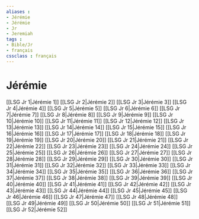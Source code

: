 ```yaml
---
aliases : 
- Jérémie
- Jérémie
- Jr
- Jeremiah
tags : 
- Bible/Jr
- français
cssclass : français
---
```


# Jérémie

[[LSG Jr 1|Jérémie 1]]
[[LSG Jr 2|Jérémie 2]]
[[LSG Jr 3|Jérémie 3]]
[[LSG Jr 4|Jérémie 4]]
[[LSG Jr 5|Jérémie 5]]
[[LSG Jr 6|Jérémie 6]]
[[LSG Jr 7|Jérémie 7]]
[[LSG Jr 8|Jérémie 8]]
[[LSG Jr 9|Jérémie 9]]
[[LSG Jr 10|Jérémie 10]]
[[LSG Jr 11|Jérémie 11]]
[[LSG Jr 12|Jérémie 12]]
[[LSG Jr 13|Jérémie 13]]
[[LSG Jr 14|Jérémie 14]]
[[LSG Jr 15|Jérémie 15]]
[[LSG Jr 16|Jérémie 16]]
[[LSG Jr 17|Jérémie 17]]
[[LSG Jr 18|Jérémie 18]]
[[LSG Jr 19|Jérémie 19]]
[[LSG Jr 20|Jérémie 20]]
[[LSG Jr 21|Jérémie 21]]
[[LSG Jr 22|Jérémie 22]]
[[LSG Jr 23|Jérémie 23]]
[[LSG Jr 24|Jérémie 24]]
[[LSG Jr 25|Jérémie 25]]
[[LSG Jr 26|Jérémie 26]]
[[LSG Jr 27|Jérémie 27]]
[[LSG Jr 28|Jérémie 28]]
[[LSG Jr 29|Jérémie 29]]
[[LSG Jr 30|Jérémie 30]]
[[LSG Jr 31|Jérémie 31]]
[[LSG Jr 32|Jérémie 32]]
[[LSG Jr 33|Jérémie 33]]
[[LSG Jr 34|Jérémie 34]]
[[LSG Jr 35|Jérémie 35]]
[[LSG Jr 36|Jérémie 36]]
[[LSG Jr 37|Jérémie 37]]
[[LSG Jr 38|Jérémie 38]]
[[LSG Jr 39|Jérémie 39]]
[[LSG Jr 40|Jérémie 40]]
[[LSG Jr 41|Jérémie 41]]
[[LSG Jr 42|Jérémie 42]]
[[LSG Jr 43|Jérémie 43]]
[[LSG Jr 44|Jérémie 44]]
[[LSG Jr 45|Jérémie 45]]
[[LSG Jr 46|Jérémie 46]]
[[LSG Jr 47|Jérémie 47]]
[[LSG Jr 48|Jérémie 48]]
[[LSG Jr 49|Jérémie 49]]
[[LSG Jr 50|Jérémie 50]]
[[LSG Jr 51|Jérémie 51]]
[[LSG Jr 52|Jérémie 52]]
